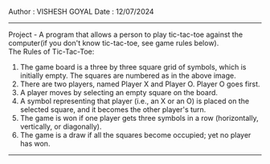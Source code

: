  Author	 : VISHESH GOYAL
 Date		 : 12/07/2024
<br>
 

------------------------------------------------------
  Project -  A program that allows a person to play tic-tac-toe
 against the computer(if you don't know tic-tac-toe, see game rules below).
<br>
 The Rules of Tic-Tac-Toe:
<br>
  1) The game board is a three by three square grid of symbols, which is initially empty.
   The squares are numbered as in the above image.
  2) There are two players, named Player X and Player O. Player O goes first.
  3) A player moves by selecting an empty square on the board.
  4) A symbol representing that player (i.e., an X or an O) is placed on the selected square,
   and it becomes the other player's turn.
  5) The game is won if one player gets three symbols in a row (horizontally, vertically, or diagonally).
  6) The game is a draw if all the squares become occupied; yet no player has won.
-------------------------------------------------------
